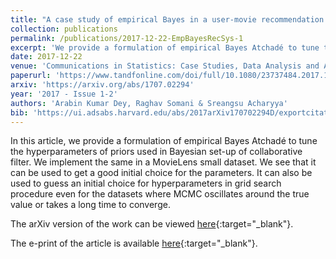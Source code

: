 ```yaml
---
title: "A case study of empirical Bayes in a user-movie recommendation system"
collection: publications
permalink: /publications/2017-12-22-EmpBayesRecSys-1
excerpt: 'We provide a formulation of empirical Bayes Atchadé to tune the hyperparameters of priors used in Bayesian set-up of collaborative filter.'
date: 2017-12-22
venue: 'Communications in Statistics: Case Studies, Data Analysis and Applications Vol. 3'
paperurl: 'https://www.tandfonline.com/doi/full/10.1080/23737484.2017.1392266'
arxiv: 'https://arxiv.org/abs/1707.02294'
year: '2017 - Issue 1-2'
authors: 'Arabin Kumar Dey, Raghav Somani & Sreangsu Acharyya'
bib: 'https://ui.adsabs.harvard.edu/abs/2017arXiv170702294D/exportcitation'
---
```

In this article, we provide a formulation of empirical Bayes Atchadé to tune the hyperparameters of priors used in Bayesian set-up of collaborative filter. We implement the same in a MovieLens small dataset. We see that it can be used to get a good initial choice for the parameters. It can also be used to guess an initial choice for hyperparameters in grid search procedure even for the datasets where MCMC oscillates around the true value or takes a long time to converge.

The arXiv version of the work can be viewed [here](https://arxiv.org/pdf/1707.02294.pdf){:target="_blank"}.

The e-print of the article is available [here](http://www.tandfonline.com/eprint/P63VhqP5wpNJjqqTe9V3/full){:target="_blank"}.
